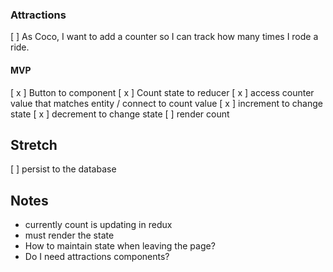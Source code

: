 ### Attractions
[   ] As Coco, I want to add a counter so I can track how many times I rode a ride.

#### MVP
[ x ] Button to component
[ x ] Count state to reducer
[ x ] access counter value that matches entity / connect to count value
[ x ] increment to change state
[ x ] decrement to change state
[   ] render count

## Stretch
[   ] persist to the database

## Notes
- currently count is updating in redux
- must render the state
- How to maintain state when leaving the page?
- Do I need attractions components?
